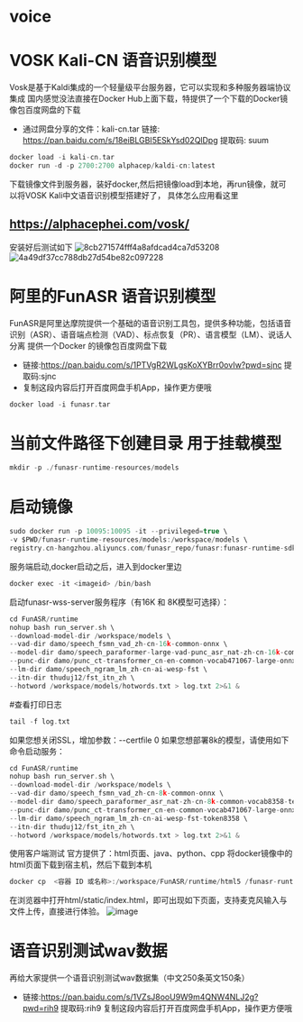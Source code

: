 # voice
# VOSK Kali-CN 语音识别模型
Vosk是基于Kaldi集成的一个轻量级平台服务器，它可以实现和多种服务器端协议集成
国内感觉没法直接在Docker Hub上面下载，特提供了一个下载的Docker镜像包百度网盘的下载

- 通过网盘分享的文件：kali-cn.tar 链接: https://pan.baidu.com/s/18eiBLGBI5ESkYsd02QlDpg 提取码: suum <br/>
~~~C
docker load -i kali-cn.tar
docker run -d -p 2700:2700 alphacep/kaldi-cn:latest
~~~
下载镜像文件到服务器，装好docker,然后把镜像load到本地，再run镜像，就可以将VOSK Kali中文语音识别模型搭建好了，
具体怎么应用看这里
## https://alphacephei.com/vosk/
安装好后测试如下
![8cb271574fff4a8afdcad4ca7d53208](https://github.com/user-attachments/assets/439db00b-ca82-4173-8fb0-8f06acd76c3a)
![4a49df37cc788db27d54be82c097228](https://github.com/user-attachments/assets/f9172186-228f-4b17-a542-716b905c13ee)

# 阿里的FunASR 语音识别模型
FunASR是阿里达摩院提供一个基础的语音识别工具包，提供多种功能，包括语音识别（ASR）、语音端点检测（VAD）、标点恢复（PR）、语言模型（LM）、说话人分离
提供一个Docker 的镜像包百度网盘下载
- 链接:https://pan.baidu.com/s/1PTVgR2WLgsKoXYBrr0ovIw?pwd=sjnc 提取码:sjnc 
- 复制这段内容后打开百度网盘手机App，操作更方便哦
~~~C
docker load -i funasr.tar
~~~
# 当前文件路径下创建目录 用于挂载模型
~~~C
mkdir -p ./funasr-runtime-resources/models
~~~
# 启动镜像
~~~C
sudo docker run -p 10095:10095 -it --privileged=true \
-v $PWD/funasr-runtime-resources/models:/workspace/models \
registry.cn-hangzhou.aliyuncs.com/funasr_repo/funasr:funasr-runtime-sdk-cpu-0.4.6
~~~
服务端启动,docker启动之后，进入到docker里边
~~~C
docker exec -it <imageid> /bin/bash
~~~
启动funasr-wss-server服务程序（有16K 和 8K模型可选择）：
~~~C
cd FunASR/runtime
nohup bash run_server.sh \
--download-model-dir /workspace/models \
--vad-dir damo/speech_fsmn_vad_zh-cn-16k-common-onnx \
--model-dir damo/speech_paraformer-large-vad-punc_asr_nat-zh-cn-16k-common-vocab8404-onnx \
--punc-dir damo/punc_ct-transformer_cn-en-common-vocab471067-large-onnx \
--lm-dir damo/speech_ngram_lm_zh-cn-ai-wesp-fst \
--itn-dir thuduj12/fst_itn_zh \
--hotword /workspace/models/hotwords.txt > log.txt 2>&1 &
~~~
#查看打印日志
~~~C
tail -f log.txt
~~~
如果您想关闭SSL，增加参数：--certfile 0
如果您想部署8k的模型，请使用如下命令启动服务：
~~~C
cd FunASR/runtime
nohup bash run_server.sh \
--download-model-dir /workspace/models \
--vad-dir damo/speech_fsmn_vad_zh-cn-8k-common-onnx \
--model-dir damo/speech_paraformer_asr_nat-zh-cn-8k-common-vocab8358-tensorflow1-onnx \
--punc-dir damo/punc_ct-transformer_cn-en-common-vocab471067-large-onnx \
--lm-dir damo/speech_ngram_lm_zh-cn-ai-wesp-fst-token8358 \
--itn-dir thuduj12/fst_itn_zh \
--hotword /workspace/models/hotwords.txt > log.txt 2>&1 &
~~~
使用客户端测试
官方提供了：html页面、java、python、cpp
将docker镜像中的html页面下载到宿主机，然后下载到本机
~~~C
docker cp  <容器 ID 或名称>:/workspace/FunASR/runtime/html5 /funasr-runtime-resources
~~~
在浏览器中打开html/static/index.html，即可出现如下页面，支持麦克风输入与文件上传，直接进行体验。
![image](https://github.com/user-attachments/assets/21b57ee6-bcd0-42fa-8093-c43923a62a69)

# 语音识别测试wav数据
再给大家提供一个语音识别测试wav数据集（中文250条英文150条）
- 链接:https://pan.baidu.com/s/1VZsJ8ooU9W9m4QNW4NLJ2g?pwd=rih9 提取码:rih9 复制这段内容后打开百度网盘手机App，操作更方便哦
